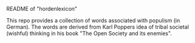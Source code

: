 README of "hordenlexicon"


This repo provides a collection of words associated with populism (in German). The words are derived from Karl Poppers idea of tribal societal (wishful) thinking in his book "The Open Society and its enemies".

